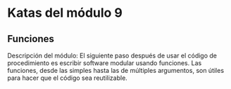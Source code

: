 # Katas del módulo 9

## Funciones

Descripción del módulo: El siguiente paso después de usar el código de procedimiento es escribir software modular usando funciones. Las funciones, desde las simples hasta las de múltiples argumentos, son útiles para hacer que el código sea reutilizable.
